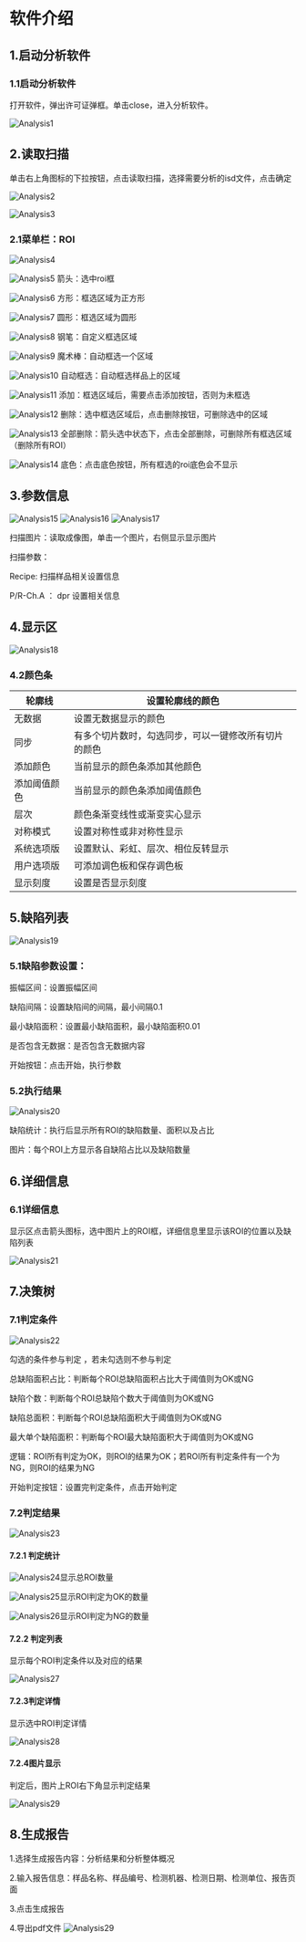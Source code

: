 
# 软件介绍

## 1.启动分析软件

###  1.1启动分析软件

打开软件，弹出许可证弹框。单击close，进入分析软件。

![Analysis1](https://sensingstore.oss-cn-shanghai.aliyuncs.com/Troncell/Knowledge/Docs/SAT/images/AnalysisImgs/1.png)

## 2.读取扫描

单击右上角图标的下拉按钮，点击读取扫描，选择需要分析的isd文件，点击确定

![Analysis2](https://sensingstore.oss-cn-shanghai.aliyuncs.com/Troncell/Knowledge/Docs/SAT/images/AnalysisImgs/2.png)

![Analysis3](https://sensingstore.oss-cn-shanghai.aliyuncs.com/Troncell/Knowledge/Docs/SAT/images/AnalysisImgs/3.png)

### 2.1菜单栏：ROI

![Analysis4](https://sensingstore.oss-cn-shanghai.aliyuncs.com/Troncell/Knowledge/Docs/SAT/images/AnalysisImgs/4.png)

![Analysis5](https://sensingstore.oss-cn-shanghai.aliyuncs.com/Troncell/Knowledge/Docs/SAT/images/AnalysisImgs/5.png)  箭头：选中roi框

![Analysis6](https://sensingstore.oss-cn-shanghai.aliyuncs.com/Troncell/Knowledge/Docs/SAT/images/AnalysisImgs/6.png)  方形：框选区域为正方形

![Analysis7](https://sensingstore.oss-cn-shanghai.aliyuncs.com/Troncell/Knowledge/Docs/SAT/images/AnalysisImgs/7.png)  圆形：框选区域为圆形

![Analysis8](https://sensingstore.oss-cn-shanghai.aliyuncs.com/Troncell/Knowledge/Docs/SAT/images/AnalysisImgs/8.png)  钢笔：自定义框选区域

![Analysis9](https://sensingstore.oss-cn-shanghai.aliyuncs.com/Troncell/Knowledge/Docs/SAT/images/AnalysisImgs/9.png)  魔术棒：自动框选一个区域

![Analysis10](https://sensingstore.oss-cn-shanghai.aliyuncs.com/Troncell/Knowledge/Docs/SAT/images/AnalysisImgs/10.png)  自动框选：自动框选样品上的区域

![Analysis11](https://sensingstore.oss-cn-shanghai.aliyuncs.com/Troncell/Knowledge/Docs/SAT/images/AnalysisImgs/11.png)   添加：框选区域后，需要点击添加按钮，否则为未框选

![Analysis12](https://sensingstore.oss-cn-shanghai.aliyuncs.com/Troncell/Knowledge/Docs/SAT/images/AnalysisImgs/12.png)   删除：选中框选区域后，点击删除按钮，可删除选中的区域

![Analysis13](https://sensingstore.oss-cn-shanghai.aliyuncs.com/Troncell/Knowledge/Docs/SAT/images/AnalysisImgs/13.png)  全部删除：箭头选中状态下，点击全部删除，可删除所有框选区域（删除所有ROI）

![Analysis14](https://sensingstore.oss-cn-shanghai.aliyuncs.com/Troncell/Knowledge/Docs/SAT/images/AnalysisImgs/14.png)   底色：点击底色按钮，所有框选的roi底色会不显示


## 3.参数信息

![Analysis15](https://sensingstore.oss-cn-shanghai.aliyuncs.com/Troncell/Knowledge/Docs/SAT/images/AnalysisImgs/15.png)  ![Analysis16](https://sensingstore.oss-cn-shanghai.aliyuncs.com/Troncell/Knowledge/Docs/SAT/images/AnalysisImgs/16.png)  ![Analysis17](https://sensingstore.oss-cn-shanghai.aliyuncs.com/Troncell/Knowledge/Docs/SAT/images/AnalysisImgs/17.png)

扫描图片：读取成像图，单击一个图片，右侧显示显示图片

扫描参数：

Recipe: 扫描样品相关设置信息

P/R-Ch.A ： dpr 设置相关信息

## 4.显示区

![Analysis18](https://sensingstore.oss-cn-shanghai.aliyuncs.com/Troncell/Knowledge/Docs/SAT/images/AnalysisImgs/18.png)

### 4.2颜色条

| 轮廓线 | 设置轮廓线的颜色 |
| --- | --- |
| 无数据 | 设置无数据显示的颜色 |
| 同步 | 有多个切片数时，勾选同步，可以一键修改所有切片的颜色 |
| 添加颜色 | 当前显示的颜色条添加其他颜色 |
| 添加阈值颜色 | 当前显示的颜色条添加阈值颜色 |
| 层次 | 颜色条渐变线性或渐变实心显示 |
| 对称模式 | 设置对称性或非对称性显示 |
| 系统选项版 | 设置默认、彩虹、层次、相位反转显示 |
| 用户选项版 | 可添加调色板和保存调色板 |
| 显示刻度 | 设置是否显示刻度 |

## 5.缺陷列表

![Analysis19](https://sensingstore.oss-cn-shanghai.aliyuncs.com/Troncell/Knowledge/Docs/SAT/images/AnalysisImgs/19.png)
### 5.1缺陷参数设置：

振幅区间：设置振幅区间

缺陷间隔：设置缺陷间的间隔，最小间隔0.1

最小缺陷面积：设置最小缺陷面积，最小缺陷面积0.01

是否包含无数据：是否包含无数据内容

开始按钮：点击开始，执行参数

### 5.2执行结果

![Analysis20](https://sensingstore.oss-cn-shanghai.aliyuncs.com/Troncell/Knowledge/Docs/SAT/images/AnalysisImgs/20.png)

缺陷统计：执行后显示所有ROI的缺陷数量、面积以及占比

图片：每个ROI上方显示各自缺陷占比以及缺陷数量

## 6.详细信息

### 6.1详细信息

显示区点击箭头图标，选中图片上的ROI框，详细信息里显示该ROI的位置以及缺陷列表

![Analysis21](https://sensingstore.oss-cn-shanghai.aliyuncs.com/Troncell/Knowledge/Docs/SAT/images/AnalysisImgs/21.png)


## 7.决策树

### 7.1判定条件

![Analysis22](https://sensingstore.oss-cn-shanghai.aliyuncs.com/Troncell/Knowledge/Docs/SAT/images/AnalysisImgs/22.png)

勾选的条件参与判定 ，若未勾选则不参与判定

总缺陷面积占比：判断每个ROI总缺陷面积占比大于阈值则为OK或NG

缺陷个数：判断每个ROI总缺陷个数大于阈值则为OK或NG

缺陷总面积：判断每个ROI总缺陷面积大于阈值则为OK或NG

最大单个缺陷面积：判断每个ROI最大缺陷面积大于阈值则为OK或NG

逻辑：ROI所有判定为OK，则ROI的结果为OK；若ROI所有判定条件有一个为NG，则ROI的结果为NG

开始判定按钮：设置完判定条件，点击开始判定

### 7.2判定结果

![Analysis23](https://sensingstore.oss-cn-shanghai.aliyuncs.com/Troncell/Knowledge/Docs/SAT/images/AnalysisImgs/23.png)

#### 7.2.1 判定统计

![Analysis24](https://sensingstore.oss-cn-shanghai.aliyuncs.com/Troncell/Knowledge/Docs/SAT/images/AnalysisImgs/24.png)显示总ROI数量

![Analysis25](https://sensingstore.oss-cn-shanghai.aliyuncs.com/Troncell/Knowledge/Docs/SAT/images/AnalysisImgs/25.png)显示ROI判定为OK的数量

![Analysis26](https://sensingstore.oss-cn-shanghai.aliyuncs.com/Troncell/Knowledge/Docs/SAT/images/AnalysisImgs/26.png)显示ROI判定为NG的数量

#### 7.2.2 判定列表

显示每个ROI判定条件以及对应的结果

![Analysis27](https://sensingstore.oss-cn-shanghai.aliyuncs.com/Troncell/Knowledge/Docs/SAT/images/AnalysisImgs/27.png)

#### 7.2.3判定详情

显示选中ROI判定详情

![Analysis28](https://sensingstore.oss-cn-shanghai.aliyuncs.com/Troncell/Knowledge/Docs/SAT/images/AnalysisImgs/28.png)
#### 7.2.4图片显示

判定后，图片上ROI右下角显示判定结果

![Analysis29](https://sensingstore.oss-cn-shanghai.aliyuncs.com/Troncell/Knowledge/Docs/SAT/images/AnalysisImgs/29.png)


## 8.生成报告

1.选择生成报告内容：分析结果和分析整体概况

2.输入报告信息：样品名称、样品编号、检测机器、检测日期、检测单位、报告页面

3.点击生成报告

4.导出pdf文件
![Analysis29](https://sensingstore.oss-cn-shanghai.aliyuncs.com/Troncell/Knowledge/Docs/SAT/images/AnalysisImgs/31.png)